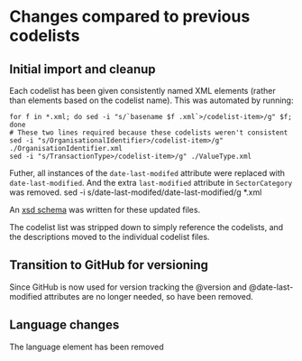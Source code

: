 # Changes compared to previous codelists

## Initial import and cleanup

Each codelist has been given consistently named XML elements (rather than elements based on the codelist name). This was automated by running:

    for f in *.xml; do sed -i "s/`basename $f .xml`>/codelist-item>/g" $f; done
    # These two lines required because these codelists weren't consistent
    sed -i "s/OrganisationalIdentifier>/codelist-item>/g" ./OrganisationIdentifier.xml
    sed -i "s/TransactionType>/codelist-item>/g" ./ValueType.xml

Futher, all instances of the `date-last-modifed` attribute were replaced with `date-last-modified`. And the extra `last-modified` attribute in `SectorCategory` was removed.
    sed -i s/date-last-modifed/date-last-modified/g *.xml

An [xsd schema](https://github.com/Bjwebb/IATI-Codelists/blob/74cb1a5371b60272646ed32802c2968c180b968f/codelist.xsd) was written for these updated files.

The codelist list was stripped down to simply reference the codelists, and the descriptions moved to the individual codelist files.

## Transition to GitHub for versioning

Since GitHub is now used for version tracking the @version and @date-last-modified attributes are no longer needed, so have been removed.

## Language changes

The language element has been removed

